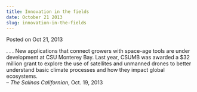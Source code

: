 ```yaml
---
title: Innovation in the fields
date: October 21 2013
slug: innovation-in-the-fields
---
```





<span class="date">Posted on Oct 21, 2013    </span>
<p>. . . New applications that connect growers with space-age tools
are under development at CSU Monterey Bay. Last year, CSUMB was
awarded a $32 million grant to explore the use of satellites and
unmanned drones to better understand basic climate processes and
how they impact global ecosystems.<br>
&#x2013; <em>The Salinas Californian</em>, Oct. 19, 2013</br></p>





